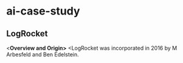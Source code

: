 # ai-case-study
## LogRocket
<**Overview and Origin>**
<LogRocket was incorporated in 2016 by M Arbesfeld and Ben Edelstein.
